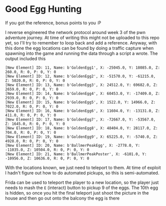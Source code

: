 # Good Egg Hunting

If you got the reference, bonus points to you :P

I reverse engineered the network protocol around week 3 of the pwn adventure journey. At time of writing this might not be uploaded to this repo yet, so I'll try to remember to loop back and add a reference. Anyway, with this done the egg locations can be found by doing a traffic capture when spawning into the game and running the data through a script a wrote. The output included this

```
[New Element] ID: 11, Name: b'GoldenEgg1', X: -25045.0, Y: 18085.0, Z: 260.0, R: 0, P: 0, Y: 0
[New Element] ID: 12, Name: b'GoldenEgg2', X: -51570.0, Y: -61215.0, Z: 5020.0, R: 0, P: 0, Y: 0
[New Element] ID: 13, Name: b'GoldenEgg3', X: 24512.0, Y: 69682.0, Z: 2659.0, R: 0, P: 0, Y: 0
[New Element] ID: 14, Name: b'GoldenEgg4', X: 60453.0, Y: -17409.0, Z: 2939.0, R: 0, P: 0, Y: 0
[New Element] ID: 15, Name: b'GoldenEgg5', X: 1522.0, Y: 14966.0, Z: 7022.0, R: 0, P: 0, Y: 0
[New Element] ID: 16, Name: b'GoldenEgg6', X: 11604.0, Y: -13131.0, Z: 411.0, R: 0, P: 0, Y: 0
[New Element] ID: 17, Name: b'GoldenEgg7', X: -72667.0, Y: -53567.0, Z: 1645.0, R: 0, P: 0, Y: 0
[New Element] ID: 18, Name: b'GoldenEgg8', X: 48404.0, Y: 28117.0, Z: 704.0, R: 0, P: 0, Y: 0
[New Element] ID: 19, Name: b'GoldenEgg9', X: 65225.0, Y: -5740.0, Z: 4928.0, R: 0, P: 0, Y: 0
[New Element] ID: 20, Name: b'BallmerPeakEgg', X: -2778.0, Y: -11035.0, Z: 10504.0, R: 0, P: 0, Y: 0
[New Element] ID: 21, Name: b'BallmerPeakPoster', X: -6101.0, Y: -10956.0, Z: 10636.0, R: 0, P: 0, Y: 0
```

With the locations known, we just need to teleport to them. At time of exploit I hadn't figure out how to do automated pickups, so this is semi-automated.

Frida can be used to teleport the player to a new location, so the player just needs to mash the `E` (interact) button to pickup 9 of the eggs. The 10th egg is hidden, so once you hit the final teleport just shoot the picture in the house and then go out onto the balcony the egg is there